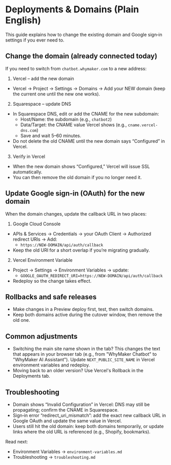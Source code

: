 # Deployments & Domains (Plain English)

This guide explains how to change the existing domain and Google sign‑in settings if you ever need to.

## Change the domain (already connected today)
If you need to switch from `chatbot.whymaker.com` to a new address:

1) Vercel – add the new domain
- Vercel → Project → Settings → Domains → Add your NEW domain (keep the current one until the new one works).

2) Squarespace – update DNS
- In Squarespace DNS, edit or add the CNAME for the new subdomain:
  - Host/Name: the subdomain (e.g., `chatbot2`)
  - Data/Target: the CNAME value Vercel shows (e.g., `cname.vercel-dns.com`)
  - Save and wait 5–60 minutes.
- Do not delete the old CNAME until the new domain says “Configured” in Vercel.

3) Verify in Vercel
- When the new domain shows “Configured,” Vercel will issue SSL automatically.
- You can then remove the old domain if you no longer need it.

## Update Google sign‑in (OAuth) for the new domain
When the domain changes, update the callback URL in two places:

1) Google Cloud Console
- APIs & Services → Credentials → your OAuth Client → Authorized redirect URIs → Add:
  - `https://NEW-DOMAIN/api/auth/callback`
- Keep the old URI for a short overlap if you’re migrating gradually.

2) Vercel Environment Variable
- Project → Settings → Environment Variables → update:
  - `GOOGLE_OAUTH_REDIRECT_URI=https://NEW-DOMAIN/api/auth/callback`
- Redeploy so the change takes effect.

## Rollbacks and safe releases
- Make changes in a Preview deploy first, test, then switch domains.
- Keep both domains active during the cutover window, then remove the old one.

## Common adjustments
- Switching the main site name shown in the tab? This changes the text that appears in your browser tab (e.g., from "WhyMaker Chatbot" to "WhyMaker AI Assistant"). Update `NEXT_PUBLIC_SITE_NAME` in Vercel environment variables and redeploy.
- Moving back to an older version? Use Vercel's Rollback in the Deployments tab.

## Troubleshooting
- Domain shows “Invalid Configuration” in Vercel: DNS may still be propagating; confirm the CNAME in Squarespace.
- Sign‑in error “redirect_uri_mismatch”: add the exact new callback URL in Google OAuth and update the same value in Vercel.
- Users still hit the old domain: keep both domains temporarily, or update links where the old URL is referenced (e.g., Shopify, bookmarks).

Read next:
- Environment Variables → `environment-variables.md`
- Troubleshooting → `troubleshooting.md`
